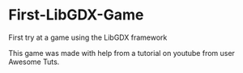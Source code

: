 # First-LibGDX-Game
First try at a game using the LibGDX framework

This game was made with help from a tutorial on youtube from user Awesome Tuts. 
